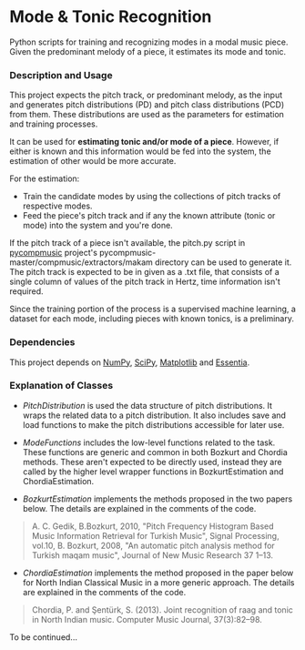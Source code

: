 # Mode & Tonic Recognition
Python scripts for training and recognizing modes in a modal music piece. Given the predominant melody of a piece, it estimates its mode and tonic.

### Description and Usage
This project expects the pitch track, or predominant melody, as the input and generates pitch distributions (PD) and
pitch class distributions (PCD) from them. These distributions are used as the parameters for estimation and training
processes.

It can be used for **estimating tonic and/or mode of a piece**. However, if either is known and this information would be
fed into the system, the estimation of other would be more accurate.

For the estimation:
* Train the candidate modes by using the collections of pitch tracks of respective modes.
* Feed the piece's pitch track and if any the known attribute (tonic or mode) into the system and you're done.

If the pitch track of a piece isn't available, the pitch.py script in [pycompmusic](https://github.com/mtg/pycompmusic)
project's pycompmusic-master/compmusic/extractors/makam directory can be used to generate it. The pitch track is expected
to be in given as a .txt file, that consists of a single column of values of the pitch track in Hertz, time information
isn't required.

Since the training portion of the process is a supervised machine learning, a dataset for each mode, including pieces with known tonics, is a preliminary.

### Dependencies
This project depends on [NumPy](http://www.numpy.org/), [SciPy](http://www.scipy.org/), [Matplotlib](http://matplotlib.org/) and [Essentia](https://github.com/MTG/essentia).

### Explanation of Classes
* *PitchDistribution* is used the data structure of pitch distributions. It wraps the related data to a pitch
distribution. It also includes save and load functions to make the pitch distributions accessible for later use.

* *ModeFunctions* includes the low-level functions related to the task. These functions are generic and common in both Bozkurt and Chordia methods. These aren't expected to be directly used, instead they are called by the higher level wrapper functions in BozkurtEstimation and ChordiaEstimation.

* *BozkurtEstimation* implements the methods proposed in the two papers below. The details are explained in the comments of the code.
> A. C. Gedik, B.Bozkurt, 2010, "Pitch Frequency Histogram Based Music Information Retrieval for Turkish Music", Signal Processing, vol.10,
> B. Bozkurt, 2008, "An automatic pitch analysis method for Turkish maqam music", Journal of New Music Research 37 1–13.

* *ChordiaEstimation* implements the method proposed in the paper below for North Indian Classical Music in a more generic approach. The details are explained in the comments of the code.
> Chordia, P. and Şentürk, S. (2013). Joint recognition of raag and tonic in North Indian music. Computer Music Journal, 37(3):82–98.

To be continued...

